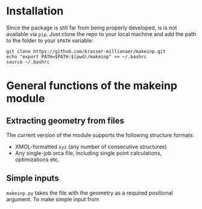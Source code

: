 # Installation 
Since the package is still far from being properly developed, is is not available via `pip`. Just clone the repo to your local machine and add the path to the folder to your `$PATH` variable:

``` 
git clone https://github.com/krasser-millionaer/makeinp.git
echo "export PATH=$PATH:$(pwd)/makeinp" >> ~/.bashrc
source ~/.bashrc
```


# General functions of the makeinp module

## Extracting geometry from files
The current version of the module supports the following structure formats:
* XMOL-formatted `xyz` (any number of consecutive structures)    
* Any single-job orca file, including single point calculations, optimizations etc.

## Simple inputs 
`makeinp.py` takes the file with the geometry as a required positional argument. To make simple input from 